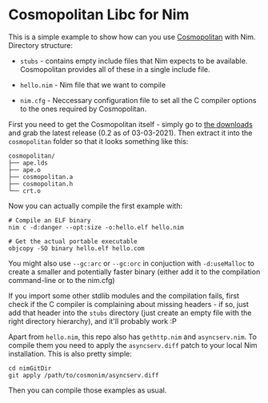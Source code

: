# Cosmopolitan Libc for Nim

This is a simple example to show how can you use [Cosmopolitan](https://github.com/jart/cosmopolitan) with Nim.
Directory structure:
- `stubs` - contains empty include files that Nim expects to be available. Cosmopolitan provides all of these 
in a single include file.

- `hello.nim` - Nim file that we want to compile

- `nim.cfg` - Neccessary configuration file to set all the C compiler options to the ones required by Cosmopolitan.

First you need to get the Cosmopolitan itself - simply go to [the downloads](https://justine.lol/cosmopolitan/download.html) and 
grab the latest release (0.2 as of 03-03-2021). Then extract it into the `cosmopolitan` folder so that it looks something like this:
```
cosmopolitan/
├── ape.lds
├── ape.o
├── cosmopolitan.a
├── cosmopolitan.h
└── crt.o
```


Now you can actually compile the first example with:
```
# Compile an ELF binary
nim c -d:danger --opt:size -o:hello.elf hello.nim

# Get the actual portable executable
objcopy -SO binary hello.elf hello.com
```

You might also use `--gc:arc` or `--gc:orc` in conjuction with `-d:useMalloc` to create a smaller and potentially faster
binary (either add it to the compilation command-line or to the nim.cfg)

If you import some other stdlib modules and the compilation fails, first check if the C compiler is complaining about missing
headers - if so, just add that header into the `stubs` directory (just create an empty file with the right directory hierarchy),
and it'll probably work :P

Apart from `hello.nim`, this repo also has `gethttp.nim` and `asyncserv.nim`. To compile them you need to apply the `asyncserv.diff` patch
to your local Nim installation. This is also pretty simple:
```
cd nimGitDir
git apply /path/to/cosmonim/asyncserv.diff 
```

Then you can compile those examples as usual.
